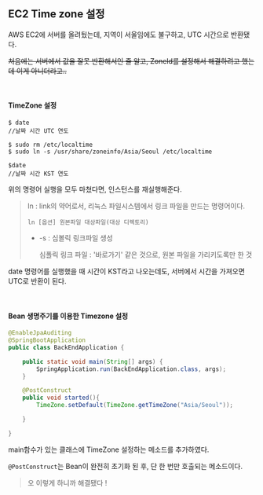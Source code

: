 ## EC2 Time zone 설정

AWS EC2에 서버를 올려뒀는데, 지역이 서울임에도 불구하고, UTC 시간으로 반환됐다.

~~처음에는 서버에서 값을 잘못 반환해서인 줄 알고, ZoneId를 설정해서 해결하려고 했는데 이게 아니더라고..~~

<br>

#### TimeZone 설정

```
$ date
//날짜 시간 UTC 연도

$ sudo rm /etc/localtime
$ sudo ln -s /usr/share/zoneinfo/Asia/Seoul /etc/localtime

$date
//날짜 시간 KST 연도
```

위의 명령어 실행을 모두 마쳤다면, 인스턴스를 재실행해준다.

> ln : link의 약어로서, 리눅스 파일시스템에서 링크 파일을 만드는 명령어이다.
>
> `ln [옵션] 원본파일 대상파일(대상 디렉토리)`
>
> + -s : 심볼릭 링크파일 생성
>
>   심폴릭 링크 파일 : '바로가기' 같은 것으로, 원본 파일을 가리키도록만 한 것

date 명령어를 실행했을 때 시간이 KST라고 나오는데도, 서버에서 시간을 가져오면 UTC로 반환이 된다.

<br>

#### Bean 생명주기를 이용한 Timezone 설정

```java
@EnableJpaAuditing
@SpringBootApplication
public class BackEndApplication {

	public static void main(String[] args) {
		SpringApplication.run(BackEndApplication.class, args);
	}

	@PostConstruct
	public void started(){
		TimeZone.setDefault(TimeZone.getTimeZone("Asia/Seoul"));

	}

}
```

main함수가 있는 클래스에 TimeZone 설정하는 메소드를 추가하였다.

`@PostConstruct`는 Bean이 완전히 초기화 된 후, 단 한 번만  호출되는 메소드이다.

> 오 이렇게 하니까 해결됐다 !